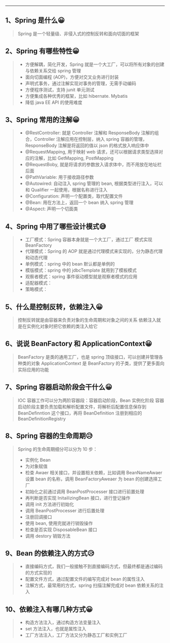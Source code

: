 ***
## 1、Spring 是什么😀
>Spring 是一个轻量级、非侵入式的控制反转和面向切面的框架

## 2、Spring 有哪些特性😀
>- 方便解耦，简化开发，Spring 就是一个大工厂，可以将所有对象的创建与依赖关系交给 spring 管理
>- 面向切面编程 (AOP)，方便对交叉业务进行封装
>- 声明式事务，通过注解实现对事务的管理，无需手动编码
>- 方便程序测试，支持 junit 单元测试
>- 方便集成各种优秀的框架，比如 hibernate. Mybatis
>- 降低 java EE API 的使用难度
## 3、Spring 常用的注解😀
>- @RestController: 就是 Controller 注解和 ResponseBody 注解的组合，Controller 注解应用在控制层，纳入 spring 容器的管理，ResponseBody 注解是将返回的值以 json 的格式放入响应体中
>- @RequestMapping, 用于映射 web 请求，还可以根据请求类型选择对应的注解，比如 GetMapping, PostMapping
>- @RequestBoby, 就是将请求的参数放入请求体中，而不用放在地址栏后面
>- @PathVariable: 用于接收路径参数
>- @Autowired: 自动注入 spring 管理的 bean, 根据类型进行注入，可以和 Qualifier 一起使用，根据名称进行注入
>- @Configuration: 声明一个配置类，取代配置文件
>- @Bean: 用在方法上，返回一个 bean 纳入 spring 管理
>- @Aspect: 声明一个切面类

## 4、Spring 中用了哪些设计模式😅
>- 工厂模式：Spring 容器本身就是一个大工厂，通过工厂 模式实现 BeanFactory
>- 代理模式：Spring 的 AOP 就是通过代理模式来实现的，分为静态代理和动态代理
>- 单例模式：spring 中的 bean 默认都是单例的
>- 模版模式：spring 中的 jdbcTemplate 就用到了模板模式
>- 观察者模式：spring 事件驱动模型就是观察者模式的应用
>- 适配器模式：
>- 策略模式：

## 5、什么是控制反转，依赖注入😀
>控制反转就是由容器来负责对象的生命周期和对象之间的关系
>依赖注入就是在实例化对象时把它依赖的类注入给它
## 6、说说 BeanFactory 和 ApplicationContext😀
>BeanFactory 是类的通用工厂，也是 spring 顶级接口，可以创建并管理各种类的对象
>ApplicationContext 是 BeanFactory 的子类，提供了更多面向实际应用的功能

## 7、Spring 容器启动阶段会干什么😀
>IOC 容器工作可以分为两阶容器段：容器启动阶段，Bean 实例化阶段
>容器启动阶段主要负责加载和解析配置文件，将解析后配置信息保存到 BeanDefinntion 这个接口，再将 BeanDefinition 注册到相应的 BeanDefinitionRegistry

## 8、Spring 容器的生命周期😥
>Spring 的生命周期细分可以分为 10 步：
>- 实例化 Bean
>- 为对象赋值
>- 检查 Awaer 相关接口，并设置相关依赖，比如调用 BeanNameAwaer 设置 bean 的名称，调用 BeanFactoryAweaer 为 bean 的创建选择工厂
>- 初始化之前通过调用 BeanPostProcesser 接口进行前置处理
>- 再判断是否实现 InitailizingBean 接口，进行登记操作
>- 调用 init 方法进行初始化
>- 调用 BeanPostProcesser 进行后置处理
>- 注册回调接口
>- 使用 bean, 使用完就进行销毁操作
>- 检查是否实现 DisposableBean 接口
>- 调用 destory 销毁方法

## 9、Bean 的依赖注入的方式😥
>- 直接编码方式，我们一般接触不到直接编码方式，但最终都是通过编码的方式实现的
>- 配置文件方式，通过配置文件的编写完成对 bean 的属性注入
>- 注解方式，最常用的方式，spring 扫描注解完成对 bean 依赖关系的注入
## 10、依赖注入有哪几种方式😀
>- 构造方法注入，通过构造方法变量注入
>- set 方法注入，也就是属性注入
>- 工厂方法注入，工厂方法又分为静态工厂和实例工厂

